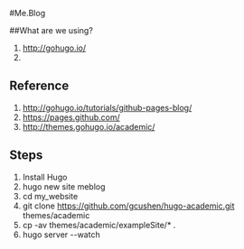 #Me.Blog

##What are we using?
1. http://gohugo.io/
2. 

## Reference
1. http://gohugo.io/tutorials/github-pages-blog/
2. https://pages.github.com/
3. http://themes.gohugo.io/academic/


## Steps
1. Install Hugo
2. hugo new site meblog 
3. cd my_website
4. git clone https://github.com/gcushen/hugo-academic.git themes/academic
5. cp -av themes/academic/exampleSite/* .
6. hugo server --watch